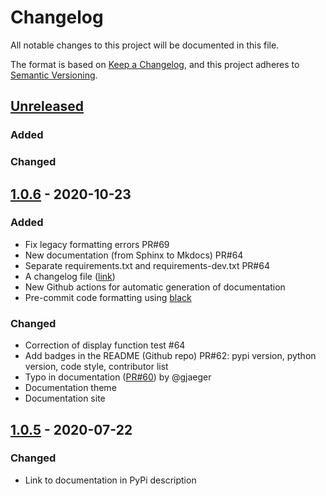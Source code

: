 # Changelog
All notable changes to this project will be documented in this file.

The format is based on [Keep a Changelog](https://keepachangelog.com/en/1.0.0/),
and this project adheres to [Semantic Versioning](https://semver.org/spec/v2.0.0.html).

## [Unreleased]

### Added

### Changed

## [1.0.6] - 2020-10-23
### Added

- Fix legacy formatting errors PR#69
- New documentation (from Sphinx to Mkdocs) PR#64
- Separate requirements.txt and requirements-dev.txt PR#64
- A changelog file ([link](https://github.com/deepcharles/ruptures/blob/master/CHANGELOG.md))
- New Github actions for automatic generation of documentation
- Pre-commit code formatting using [black](https://github.com/psf/black)

### Changed

- Correction of display function test #64
- Add badges in the README (Github repo) PR#62: pypi version, python version, code style, contributor list
- Typo in documentation ([PR#60](https://github.com/deepcharles/ruptures/pull/60)) by @gjaeger
- Documentation theme
- Documentation site

## [1.0.5] - 2020-07-22
### Changed
- Link to documentation in PyPi description


[Unreleased]: https://github.com/deepcharles/ruptures/compare/v1.0.6...HEAD
[1.0.6]: https://github.com/deepcharles/ruptures/compare/v1.0.5...v1.0.6
[1.0.5]: https://github.com/deepcharles/ruptures/compare/v1.0.4...v1.0.5

